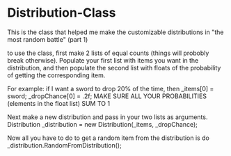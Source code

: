 # Distribution-Class
This is the class that helped me make the customizable distributions in "the most random battle" (part 1) 

to use the class, first make 2 lists of equal counts (things will probobly break otherwise). Populate your first list with items you want in the distribution, and then populate the second list with floats of the probability of getting the corresponding item. 

For example:
if I want a sword to drop 20% of the time, then
_items[0] = sword;
_dropChance[0] = .2f;
MAKE SURE ALL YOUR PROBABILITIES (elements in the float list) SUM TO 1

Next make a new distribution and pass in your two lists as arguments.
Distribution<Item> _distribution = new Distribution<Item>(_items, _dropChance);

Now all you have to do to get a random item from the distribution is do
_distribution.RandomFromDistribution();
